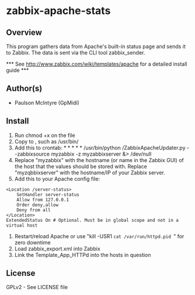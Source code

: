 zabbix-apache-stats
===================

Overview
--------
This program gathers data from Apache's built-in status page and 
sends it to Zabbix. The data is sent via the CLI tool zabbix_sender.

*** See http://www.zabbix.com/wiki/templates/apache for a detailed install guide *** 

Author(s)
--------
* Paulson McIntyre (GpMidi)

Install
--------
 1. Run chmod +x on the file
 1. Copy to <some location>, such as /usr/bin/
 1. Add this to crontab: 
        * * * * * /usr/bin/python <some location>/ZabbixApacheUpdater.py --zabbixsource myzabbix -z myzabbixserver &> /dev/null
 1. Replace "myzabbix" with the hostname (or name in the Zabbix GUI) 
of the host that the values should be stored with. Replace "myzqbbixserver" 
with the hostname/IP of your Zabbix server. 
 1. Add this to your Apache config file: 
```ApacheConf
<Location /server-status>  
    SetHandler server-status  
    Allow from 127.0.0.1  
    Order deny,allow  
    Deny from all  
</Location>  
ExtendedStatus On # Optional. Must be in global scope and not in a virtual host
```  
 1. Restart/reload Apache or use "kill -USR1 `cat /var/run/httpd.pid `" for zero downtime
 1. Load zabbix_export.xml into Zabbix
 1. Link the Template_App_HTTPd into the hosts in question

License
--------
GPLv2 - See LICENSE file
